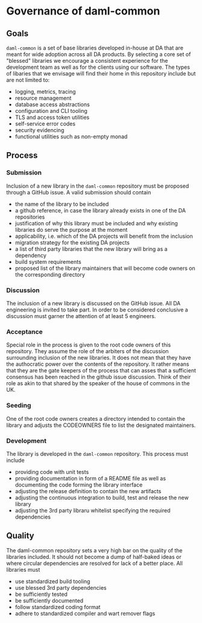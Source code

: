 # Governance of daml-common

## Goals

`daml-common` is a set of base libraries developed in-house at DA that are meant for wide adoption across all DA products. By selecting a core set of "blessed" libraries we encourage a consistent experience for the development team as well as for the clients using our software. The types of libaries that we envisage will find their home in this repository include but are not limited to:

* logging, metrics, tracing
* resource management
* database access abstractions
* configuration and CLI tooling
* TLS and access token utilities
* self-service error codes
* security evidencing
* functional utilities such as non-empty monad

## Process

### Submission
Inclusion of a new library in the `daml-common` repository must be proposed through a GitHub issue. A valid submission should contain
* the name of the library to be included
* a github reference, in case the library already exists in one of the DA repositories
* justification of why this library must be included and why existing libraries do serve the purpose at the moment
* applicability, i.e. which of the DA projects will benefit from the inclusion
* migration strategy for the existing DA projects
* a list of third party libraries that the new library will bring as a dependency
* build system requirements
* proposed list of the library maintainers that will become code owners on the corresponding directory

### Discussion
The inclusion of a new library is discussed on the GitHub issue. All DA engineering is invited to take part. In order to be considered conclusive a discussion must garner the attention of at least 5 engineers.

### Acceptance
Special role in the process is given to the root code owners of this repository. They assume the role of the arbiters of the discussion surrounding inclusion of the new libraries. It does not mean that they have the authocratic power over the contents of the repository. It rather means that they are the gate keepers of the process that can asses that a sufficient consensus has been reached in the github issue discussion. Think of their role as akin to that shared by the speaker of the house of commons in the UK.

### Seeding
One of the root code owners creates a directory intended to contain the library and adjusts the CODEOWNERS file to list the designated maintainers.

### Development
The library is developed in the `daml-common` repository. This process must include
* providing code with unit tests
* providing documentation in form of a README file as well as documenting the code forming the library interface
* adjusting the release definition to contain the new artifacts
* adjusting the continuous integration to build, test and release the new library
* adjusting the 3rd party libraru whitelist specifying the required dependencies

## Quality

The daml-common repository sets a very high bar on the quality of the libraries included. It should not become a dump of half-baked ideas or where circular dependencies are resolved for lack of a better place. All libraries must
* use standardized build tooling
* use blessed 3rd party dependencies
* be sufficiently tested
* be sufficiently documented
* follow standardized coding format
* adhere to standardized compiler and wart remover flags